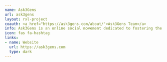 ```yaml
---
name: Ask3Gens
url: ask3gens
layout: rxl-project
coauth: <a href="https://ask3gens.com/about/">Ask3Gens Team</a>
info: Ask3Gens is an online social movement dedicated to fostering the transfer of knowledge among generations. Use <strong>&#x23;ask3gens</strong> on social media to ask or answer a question.
icon: fas fa-hashtag
links:
- name: Website
  url: https://ask3gens.com
  type: dark
---
```


